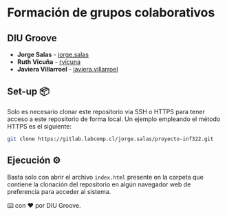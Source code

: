 # Formación de grupos colaborativos



## DIU Groove

* **Jorge Salas** - [jorge.salas](https://gitlab.labcomp.cl/jorge.salas)
* **Ruth Vicuña** - [rvicuna](https://gitlab.labcomp.cl/rvicuna)
* **Javiera Villarroel** - [javiera.villarroel](https://gitlab.labcomp.cl/javiera.villarroel)

## Set-up 📦

Solo es necesario clonar este repositorio via SSH o HTTPS para tener acceso a este repositorio de forma local. Un ejemplo empleando el método HTTPS es el siguiente:

```bash
git clone https://gitlab.labcomp.cl/jorge.salas/proyecto-inf322.git
```

## Ejecución ⚙️

Basta solo con abrir el archivo ```index.html``` presente en la carpeta que contiene la clonación del repositorio en algún navegador web de preferencia para acceder al sistema.



⌨️ con ❤️ por DIU Groove.